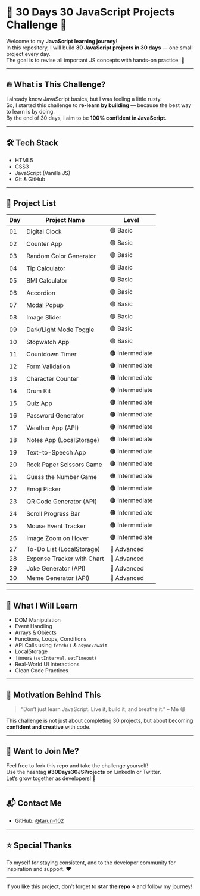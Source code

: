 # 🧠 30 Days 30 JavaScript Projects Challenge 🚀

Welcome to my **JavaScript learning journey!**  
In this repository, I will build **30 JavaScript projects in 30 days** — one small project every day.  
The goal is to revise all important JS concepts with hands-on practice. 💪

---

## 🔥 What is This Challenge?

I already know JavaScript basics, but I was feeling a little rusty.  
So, I started this challenge to **re-learn by building** — because the best way to learn is by doing.  
By the end of 30 days, I aim to be **100% confident in JavaScript**.

---

## 🛠️ Tech Stack

- HTML5
- CSS3
- JavaScript (Vanilla JS)
- Git & GitHub


---

## 📅 Project List

| Day | Project Name                         | Level           |
|-----|--------------------------------------|-------------    |
| 01  | Digital Clock                        | 🟢 Basic       | 
| 02  | Counter App                          | 🟢 Basic       | 
| 03  | Random Color Generator               | 🟢 Basic       | 
| 04  | Tip Calculator                       | 🟢 Basic       | 
| 05  | BMI Calculator                       | 🟢 Basic       | 
| 06  | Accordion                            | 🟢 Basic       | 
| 07  | Modal Popup                          | 🟢 Basic       | 
| 08  | Image Slider                         | 🟢 Basic       |
| 09  | Dark/Light Mode Toggle               | 🟢 Basic       |
| 10  | Stopwatch App                        | 🟢 Basic       |
| 11  | Countdown Timer                      | 🟠 Intermediate|
| 12  | Form Validation                      | 🟠 Intermediate|
| 13  | Character Counter                    | 🟠 Intermediate|
| 14  | Drum Kit                             | 🟠 Intermediate|
| 15  | Quiz App                             | 🟠 Intermediate|
| 16  | Password Generator                   | 🟠 Intermediate|
| 17  | Weather App (API)                    | 🟠 Intermediate|
| 18  | Notes App (LocalStorage)             | 🟠 Intermediate|
| 19  | Text-to-Speech App                   | 🟠 Intermediate|
| 20  | Rock Paper Scissors Game             | 🟠 Intermediate|
| 21  | Guess the Number Game                | 🟠 Intermediate|
| 22  | Emoji Picker                         | 🟠 Intermediate|
| 23  | QR Code Generator (API)              | 🟠 Intermediate|
| 24  | Scroll Progress Bar                  | 🟠 Intermediate|
| 25  | Mouse Event Tracker                  | 🟠 Intermediate|
| 26  | Image Zoom on Hover                  | 🟠 Intermediate|
| 27  | To-Do List (LocalStorage)            | 🔴 Advanced    |
| 28  | Expense Tracker with Chart           | 🔴 Advanced    |
| 29  | Joke Generator (API)                 | 🔴 Advanced    |
| 30  | Meme Generator (API)                 | 🔴 Advanced    |

---

## 🎯 What I Will Learn

- DOM Manipulation
- Event Handling
- Arrays & Objects
- Functions, Loops, Conditions
- API Calls using `fetch()` & `async/await`
- LocalStorage
- Timers (`setInterval`, `setTimeout`)
- Real-World UI Interactions
- Clean Code Practices

---

## 📌 Motivation Behind This

> “Don’t just learn JavaScript. Live it, build it, and breathe it.” – Me 😄

This challenge is not just about completing 30 projects, but about becoming **confident and creative** with code.

---

## 💬 Want to Join Me?

Feel free to fork this repo and take the challenge yourself!  
Use the hashtag **#30Days30JSProjects** on LinkedIn or Twitter.  
Let’s grow together as developers! 🌱

---

## 📬 Contact Me

- GitHub: [@tarun-102](https://github.com/tarun-102)

---

## ⭐ Special Thanks

To myself for staying consistent, and to the developer community for inspiration and support. ❤️

---

If you like this project, don’t forget to **star the repo ⭐** and follow my journey!
